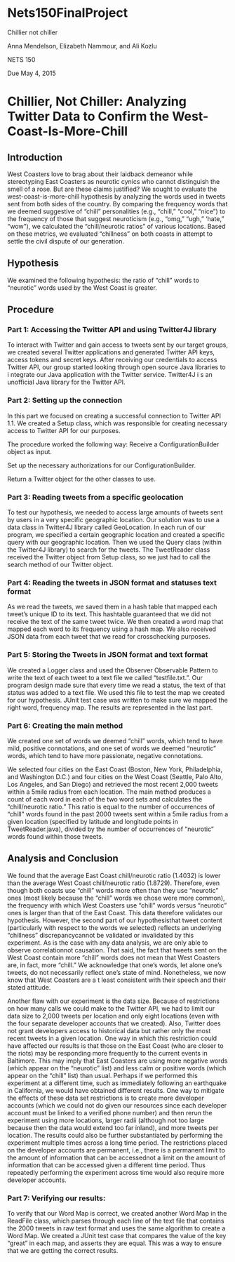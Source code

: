 # Nets150FinalProject
Chillier not chiller

Anna Mendelson, Elizabeth Nammour, and Ali Kozlu 

NETS 150 

Due May 4, 2015 

# Chillier, Not Chiller: Analyzing Twitter Data to Confirm the West-Coast-Is-More-Chill 


## Introduction 

West Coasters love to brag about their laidback
demeanor while stereotyping East Coasters as
neurotic cynics who cannot distinguish the smell of a rose. But are these claims justified? We
sought to evaluate the west-coast-is-more-chill
hypothesis by analyzing the words used in tweets
sent from both sides of the country. By comparing the frequency words that we deemed
suggestive of “chill” personalities (e.g., “chill,” “cool,” “nice”) to the frequency of those that
suggest neuroticism (e.g., “omg,” “ugh,” ‘hate,” “wow”), we calculated the “chill/neurotic
ratios” of various locations. Based on these metrics, we evaluated “chillness” on both coasts in
attempt to settle the civil dispute of our generation. 

## Hypothesis 

We examined the following hypothesis: the ratio of “chill” words to “neurotic” words used by
the West Coast is greater. 

## Procedure 

### Part 1: Accessing the Twitter API and using Twitter4J library 

To interact with Twitter and gain access to tweets sent by our target groups, we created several
Twitter applications and generated Twitter API keys, access tokens and secret keys. After receiving our credentials to access Twitter API, our group started looking through open
source Java libraries to i ntegrate our Java application with the Twitter service. Twitter4J i s an
unofficial Java library for the Twitter API.

### Part 2: Setting up the connection
In this part we focused on creating a successful connection to Twitter API 1.1. We created a
Setup class, which was responsible for creating necessary access to Twitter API for our purposes.

The procedure worked the following way:
Receive
a ConfigurationBuilder object as input. 

Set
up the necessary authorizations for our ConfigurationBuilder. 

Return
a Twitter object for the other classes to use. 

### Part 3: Reading tweets from a specific geolocation 

To test our hypothesis, we needed to access large amounts of tweets sent by users in a very
specific geographic location. Our solution was to use a data class in Twitter4J library called
GeoLocation. In each run of our program, we specified a certain geographic location and created
a specific query with our geographic location. Then we used the Query class (within the
Twitter4J library) to search for the tweets. The TweetReader class received the Twitter object
from Setup class, so we just had to call the search method of our Twitter object. 

### Part 4: Reading the tweets in JSON format and statuses text format 

As we read the tweets, we saved them in a hash table that mapped each tweet’s unique ID to its
text. This hashtable guaranteed that we did not receive the text of the same tweet twice. We then
created a word map that mapped each word to its frequency using a hash map. We also received
JSON data from each tweet that we read for crosschecking
purposes. 

### Part 5: Storing the Tweets in JSON format and text format 

We created a Logger class and used the Observer Observable
Pattern to write the text of each
tweet to a text file we called “testfile.txt.”. Our program design made sure that every time we
read a status, the text of that status was added to a text file. We used this file to test the map we
created for our hypothesis. JUnit test case was written to make sure we mapped the right word,
frequency map. The results are represented in the last part. 

### Part 6: Creating the main method 

We created one set of words we deemed “chill” words, which tend to have mild, positive
connotations, and one set of words we deemed “neurotic” words, which tend to have more
passionate, negative connotations. 

We selected four cities on the East Coast (Boston, New York, Philadelphia, and Washington
D.C.) and four cities on the West Coast (Seattle, Palo Alto, Los Angeles, and San Diego) and
retrieved the most recent 2,000 tweets within a 5mile
radius from each location. The main
method produces a count of each word in each of the two word sets and calculates the
“chill/neurotic ratio.” This ratio is equal to the number of occurrences of “chill” words found in
the past 2000 tweets sent within a 5mile
radius from a given location (specified by latitude and
longitude points in TweetReader.java), divided by the number of occurrences of “neurotic”
words found within those tweets.

## Analysis and Conclusion 

We found that the average East Coast chill/neurotic ratio (1.4032) is lower than the average West
Coast chill/neurotic ratio (1.8729). Therefore, even though both coasts use “chill” words more
often than they use “neurotic” ones (most likely because the “chill” words we chose were more
common), the frequency with which West Coasters use “chill” words versus “neurotic” ones is
larger than that of the East Coast. This data therefore validates our hypothesis.
However, the second part of our hypothesisthat
tweet content (particularly with respect to the
words we selected) reflects an underlying “chillness” discrepancycannot
be validated or
invalidated by this experiment. As is the case with any data analysis, we are only able to observe
correlationnot
causation. That said, the fact that tweets sent on the West Coast contain more
“chill” words does not mean that West Coasters are, in fact, more “chill.” We acknowledge that
one’s words, let alone one’s tweets, do not necessarily reflect one’s state of mind. Nonetheless,
we now know that West Coasters are a t least consistent with their speech and their stated
attitude.

Another flaw with our experiment is the data size. Because of restrictions on how many calls we
could make to the Twitter API, we had to limit our data size to 2,000 tweets per location and
only eight locations (even with the four separate developer accounts that we created). Also,
Twitter does not grant developers access to historical data but rather only the most recent tweets
in a given location. One way in which this restriction could have affected our results is that those
on the East Coast (who are closer to the riots) may be responding more frequently to the current
events in Baltimore. This may imply that East Coasters are using more negative words (which
appear on the “neurotic” list) and less calm or positive words (which appear on the “chill” list)
than usual. Perhaps if we performed this experiment at a different time, such as immediately
following an earthquake in California, we would have obtained different results. One way to
mitigate the effects of these data set restrictions is to create more developer accounts (which we could not do given our resources since each developer account must be linked to a verified phone
number) and then rerun the experiment using more locations, larger radii (although not too large
because then the data would extend too far inland), and more tweets per location. The results
could also be further substantiated by performing the experiment multiple times across a long
time period. The restrictions placed on the developer accounts are permanent, i.e., there is a
permanent limit to the amount of information that can be accessednot
a limit on the amount of
information that can be accessed given a different time period. Thus repeatedly performing the
experiment across time would also require more developer accounts.

### Part 7: Verifying our results:

To verify that our Word Map is correct, we created another Word Map in the ReadFile class,
which parses through each line of the text file that contains the 2000 tweets in raw text format
and uses the same algorithm to create a Word Map. We created a JUnit
test case that compares the value of the key “great” in each map, and asserts they are equal. This was a way to ensure
that we are getting the correct results.
